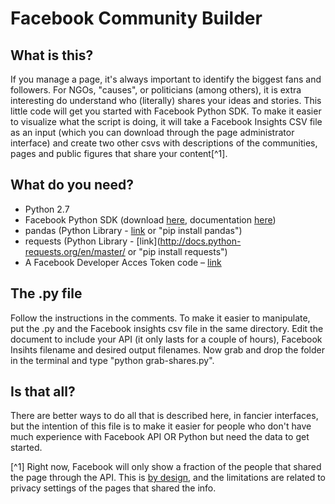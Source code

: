 # Facebook Community Builder

## What is this?

If you manage a page, it's always important to identify the biggest fans and followers. For NGOs, "causes", or politicians (among others), it is extra interesting do understand who (literally) shares your ideas and stories. This little code will get you started with Facebook Python SDK. To make it easier to visualize what the script is doing, it will take a Facebook Insights CSV file as an input (which you can download through the page administrator interface) and create two other csvs with descriptions of the communities, pages and public figures that share your content[^1].

## What do you need?

* Python 2.7
* Facebook Python SDK (download [here](https://github.com/pythonforfacebook/facebook-sdk), documentation [here](http://facebook-sdk.readthedocs.org/en/latest/api.html))
* pandas (Python Library - [link](https://pypi.python.org/pypi/pandas/0.18.0/#downloads) or "pip install pandas")
* requests (Python Library - [link](http://docs.python-requests.org/en/master/ or "pip install requests")
* A Facebook Developer Acces Token code – [link](https://developers.facebook.com/)

## The .py file

Follow the instructions in the comments. To make it easier to manipulate, put the .py and the Facebook insights csv file in the same directory. Edit the document to include your API (it only lasts for a couple of hours), Facebook Insihts filename and desired output filenames. Now grab and drop the folder in the terminal and type "python grab-shares.py".

## Is that all?

There are better ways to do all that is described here, in fancier interfaces, but the intention of this file is to make it easier for people who don't have much experience with Facebook API OR Python but need the data to get started.


[^1] Right now, Facebook will only show a fraction of the people that shared the page through the API. This is [by design](https://developers.facebook.com/bugs/1404733043148335/), and the limitations are related to privacy settings of the pages that shared the info.
